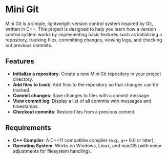 # Mini Git

Mini Git is a simple, lightweight version control system inspired by Git, written in C++. This project is designed to help you learn how a version control system works by implementing basic features such as initializing a repository, tracking files, committing changes, viewing logs, and checking out previous commits.

## Features

- **Initialize a repository**: Create a new Mini Git repository in your project directory.
- **Add files to track**: Add files to the repository so that changes can be tracked.
- **Commit changes**: Save changes to files with a commit message.
- **View commit log**: Display a list of all commits with messages and timestamps.
- **Checkout commits**: Restore files from a previous commit.

## Requirements

- **C++ Compiler**: A C++11 compatible compiler (e.g., `g++` 6.0 or later).
- **Operating System**: Works on Windows, Linux, and macOS (with minor adjustments for filesystem handling).



  
